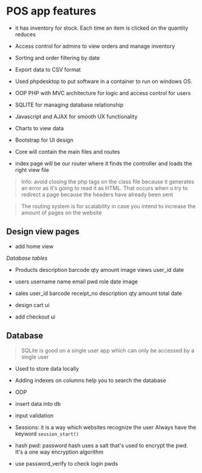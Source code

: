 # POS app features

- it has inventory for stock. Each time an item is clicked on the quantity reduces
- Access control for admins to view orders and manage inventory
- Sorting and order filtering by date
- Export data to CSV format

- Used phpdesktop to put software in a container to run on windows OS.
- OOP PHP with MVC architecture for logic and access control for users
- SQLITE for managing database relationship
- Javascript and AJAX for smooth UX functionality
- Charts to view data
- Bootstrap for UI design

- Core will contain the main files and routes
- index page will be our router where it finds the controller and loads the right view file

> Info: avoid closing the php tags on the class file because it generates an error as it's going to read it as HTML. That occurs when u try to redirect a page because the headers have already been sent

> The routing system is for scalability in case you intend to increase the amount of pages on the website

## Design view pages
- add home view

*Database tables*

- Products 
description
barcode
qty
amount
image
views
user_id
date

- users
username
name
email
pwd
role
date
image

- sales
user_id
barcode
receipt_no
description
qty
amount
total
date

- design cart ui
- add checkout ui

## Database 
> SQLite is good on a single user app which can only be accessed by a single user
- Used to store data locally
- Adding indexes on columns help you to search the database
- OOP

- insert data into db
- input validation

- Sessions: it is a way which websites recognize the user
Always have the keyword `session_start()`

- hash pwd: password hash uses a salt that's used to encrypt the pwd. It's a one way encryption algorithm
- use password_verify to check login pwds
